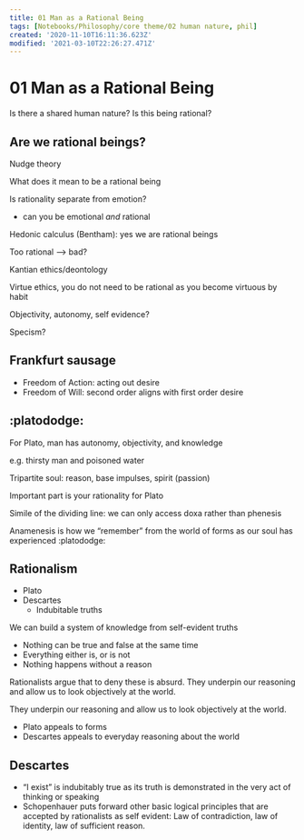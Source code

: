 ```yaml
---
title: 01 Man as a Rational Being
tags: [Notebooks/Philosophy/core theme/02 human nature, phil]
created: '2020-11-10T16:11:36.623Z'
modified: '2021-03-10T22:26:27.471Z'
---
```


# 01 Man as a Rational Being

Is there a shared human nature? Is this being rational?

## Are we rational beings?

Nudge theory

What does it mean to be a rational being

Is rationality separate from emotion?

- can you be emotional *and* rational

Hedonic calculus (Bentham): yes we are rational beings

Too rational –> bad?

Kantian ethics/deontology

Virtue ethics, you do not need to be rational as you become virtuous by habit

Objectivity, autonomy, self evidence?



Specism?
## Frankfurt sausage

- Freedom of Action: acting out desire
- Freedom of Will: second order aligns with first order desire



## :platododge:

For Plato, man has autonomy, objectivity, and knowledge

e.g. thirsty man and poisoned water



Tripartite soul: reason, base impulses, spirit (passion)

Important part is your rationality for Plato



Simile of the dividing line: we can only access doxa rather than phenesis

Anamenesis is how we “remember” from the world of forms as our soul has experienced :platododge:





## Rationalism

- Plato
- Descartes
  - Indubitable truths

We can build a system of knowledge from self-evident truths

- Nothing can be true and false at the same time
- Everything either is, or is not
- Nothing happens without a reason

Rationalists argue that to deny these is absurd. They underpin our reasoning and allow us to look objectively at the world.

They underpin our reasoning and allow us to look objectively at the world.

- Plato appeals to forms
- Descartes appeals to everyday reasoning about the world

## Descartes

- “I exist” is indubitably true as its truth is demonstrated in the very act of thinking or speaking
- Schopenhauer puts forward other basic logical principles that are accepted by rationalists as self evident: Law of contradiction, law of identity, law of sufficient reason.

